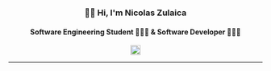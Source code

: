 <h3 align="center"> 👋🏻 Hi, I'm Nicolas Zulaica</h3>
<h4 align="center"> Software Engineering Student 👨🏻‍🎓 & Software Developer 👨🏻‍💻 </h4>

<div valign="center" align="center">
  <a href="https://www.linkedin.com/in/nicolas-zulaica/" target="blank">
  <img src="https://cdn.worldvectorlogo.com/logos/linkedin-icon-2.svg" height="20px" alt="linkedin"/>
  </a>
  <!--
  &nbsp;&nbsp;
  <a href="https://www.linkedin.com/in/nicolas-zulaica/" target="blank">
  <img src="https://cdn.worldvectorlogo.com/logos/linkedin-icon-2.svg" height="20px" alt="linkedin"/>
  </a>
  &nbsp;&nbsp;
 <a href="https://www.linkedin.com/in/nicolas-zulaica/" target="blank">
  <img src="https://cdn.worldvectorlogo.com/logos/linkedin-icon-2.svg" height="20px" alt="linkedin"/>
  </a>
  -->
</div>

---
  <!--

<div valign="center" align="center">
  <img src="assets/html.svg" height="30px" alt="html" title="html"/>
  &nbsp;
  <img src="assets/css.svg" height="30px" alt="css" title="css"/>
  &nbsp;
  <img src="assets/javascript.svg" height="30px" alt="javascript" title="javascript"/>
  &nbsp;
  <img src="assets/typescript.svg" height="30px" alt="typescript" title="typescript"/>
  &nbsp;
  <img src="assets/react.svg" height="30px" alt="react" title="react"/>
  &nbsp;
  <img src="assets/nextj.svg" height="28px" alt="nextjs" title="nextjs"/>
  &nbsp;

  -->
  
  <!-- img src="https://upload.wikimedia.org/wikipedia/commons/thumb/1/1f/WebAssembly_Logo.svg/2048px-WebAssembly_Logo.svg.png" height="28px" alt="wasm" title="web assembly"/-->
  
  
  
  <!--
  &nbsp;&nbsp;
  
-->
  
 </div>

<!--
**NicolasEzequielZulaicaRivera/NicolasEzequielZulaicaRivera** is a ✨ _special_ ✨ repository because its `README.md` (this file) appears on your GitHub profile.

Here are some ideas to get you started:

- 🔭 I’m currently working on ...
- 🌱 I’m currently learning ...
- 👯 I’m looking to collaborate on ...
- 🤔 I’m looking for help with ...
- 💬 Ask me about ...
- 📫 How to reach me: ...
- 😄 Pronouns: ...
- ⚡ Fun fact: ...

## resources
https://worldvectorlogo.com/
https://icons8.com/icons

-->
